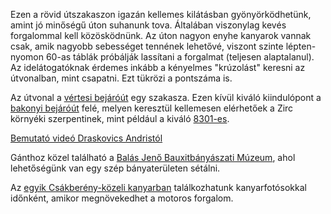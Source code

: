 Ezen a rövid útszakaszon igazán kellemes kilátásban gyönyörködhetünk, amint jó minőségű úton suhanunk tova. Általában viszonylag kevés forgalommal kell közösködnünk. Az úton  nagyon enyhe kanyarok vannak csak, amik nagyobb sebességet tennének lehetővé, viszont szinte lépten-nyomon 60-as táblák próbálják lassítani a forgalmat (teljesen alaptalanul). Az idelátogatóknak érdemes inkább a kényelmes "krúzolást" keresni az útvonalban, mint csapatni. Ezt tükrözi a pontszáma is.

Az útvonal a [vértesi bejáróút](#Vertes) egy szakasza. Ezen kívül kiváló kiindulópont a [bakonyi bejáróút](#Bakony) felé, melyen keresztül kellemesen elérhetőek a Zirc környéki szerpentinek, mint például a kiváló [8301-es](#8301).

[Bemutató videó Draskovics Andristól](https://youtu.be/mRzK1IuPpSU)

Gánthoz közel található a [Balás Jenő Bauxitbányászati Múzeum](#geo:Bal%C3%A1s%20Jen%C5%91%20Bauxitb%C3%A1ny%C3%A1szati%20M%C3%BAzeum@47.367992,18.38771/?b=Egy%20k%C3%BCl%C3%B6nleges%20b%C3%A1nyater%C3%BCletet%20fedezhet%C3%BCnk%20fel%20itt,%20ami%20egy%C3%A1ltal%C3%A1n%20nem%20mindennapi%20l%C3%A1tv%C3%A1ny.%20A%20m%C3%BAzeum%20ter%C3%BClet%C3%A9n%20ki%20vannak%20m%C3%A9g%20%C3%A1ll%C3%ADtva%20r%C3%A9gi%20b%C3%A1nyaszati%20eszk%C3%B6z%C3%B6k%20%C3%A9s%20tehet%C3%BCnk%20egy%20kis%20s%C3%A9t%C3%A1t%20a%20k%C3%B6zeli,%20s%C5%B1r%C5%B1%20feny%C5%91erd%C5%91ben%20is.%0A%0ATov%C3%A1bbi%20inform%C3%A1ci%C3%B3kat,%20a%20nyitvatart%C3%A1st%20%C3%A9s%20a%20jegy%C3%A1rakat%20a%20honlapj%C3%A1n%20tal%C3%A1lhatjuk:%20%3Chttps://bauxitfoldtanipark.hu/%3E.), ahol lehetőségünk van egy szép bányaterületen sétálni.

Az [egyik Csákberény-közeli kanyarban](#geo:Kanyarfot%C3%B3s%20Pont@47.344875,18.349239/?b=Ide%20id%C5%91nk%C3%A9nt%20kitelep%C3%BCl%20egy%20kanyarfot%C3%B3s%20t%C3%A1rsas%C3%A1g,%20akik%20k%C3%A9pet%20k%C3%A9sz%C3%ADthetnek%20a%20kanyarg%C3%A1sodr%C3%B3l.%20%C3%89rdemes%20megn%C3%A9zni%20az%20adott%20napi%20esem%C3%A9nyeket%20az%20%5Baut%C3%B3s%20napt%C3%A1rban%5D%28https://sp3eder.github.io/autosesemenyek/%29,%20hogy%20k%C3%B6nnyen%20megtal%C3%A1ld%20a%20fot%C3%B3st.) találkozhatunk kanyarfotósokkal időnként, amikor megnövekedhet a motoros forgalom.
